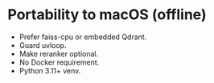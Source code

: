 # Portability to macOS (offline)
- Prefer faiss-cpu or embedded Qdrant.
- Guard uvloop.
- Make reranker optional.
- No Docker requirement.
- Python 3.11+ venv.
